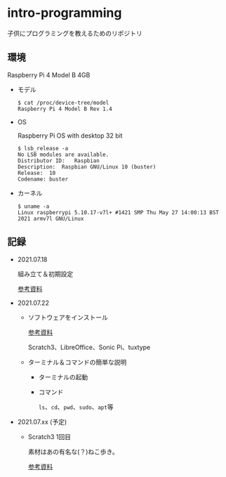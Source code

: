 # intro-programming

子供にプログラミングを教えるためのリポジトリ

## 環境

Raspberry Pi 4 Model B 4GB

- モデル
  ```shell
  $ cat /proc/device-tree/model
  Raspberry Pi 4 Model B Rev 1.4
  ```

- OS
  
  Raspberry Pi OS with desktop 32 bit

  ```shell
  $ lsb_release -a
  No LSB modules are available.
  Distributor ID:	Raspbian
  Description:	Raspbian GNU/Linux 10 (buster)
  Release:	10
  Codename:	buster
  ```
  
- カーネル
  ```shell
  $ uname -a
  Linux raspberrypi 5.10.17-v7l+ #1421 SMP Thu May 27 14:00:13 BST 2021 armv7l GNU/Linux
  ```

  
## 記録

- 2021.07.18

  組み立て＆初期設定

  [参考資料](./raspi/RaspberryPi組み立てと初期設定.pdf)

- 2021.07.22
  - ソフトウェアをインストール
  
    [参考資料](./raspi/install-software-to-raspi.md)

    Scratch3、LibreOffice、Sonic Pi、tuxtype

  - ターミナル＆コマンドの簡単な説明
    - ターミナルの起動
    - コマンド

      `ls`、`cd`、`pwd`、`sudo`、`apt`等

- 2021.07.xx (予定)
  - Scratch3 1回目
    
    素材はあの有名な(？)ねこ歩き。

    [参考資料](./raspi/scratch3-intro.md)


